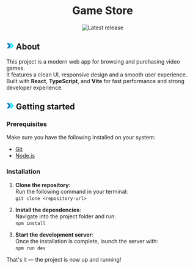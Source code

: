 <h1 align="center">Game Store</h1>
<p align="center">
  <a>
    <img src="https://img.shields.io/badge/release-v1.0.0-C71610" alt="Latest release"/>
  </a>
</p>

## <picture><img src= "public/images/readme/arrow.gif" width= 20px></picture> About

This project is a modern web app for browsing and purchasing video games.  
It features a clean UI, responsive design and a smooth user experience.  
Built with **React**, **TypeScript**, and **Vite** for fast performance and strong developer experience.

## <picture><img src= "public/images/readme/arrow.gif" width= 20px></picture> Getting started

### Prerequisites

Make sure you have the following installed on your system:

- [Git](https://git-scm.com/)
- [Node.js](https://nodejs.org/)

### Installation

1. **Clone the repository**:  
  Run the following command in your terminal:  
  `git clone <repository-url>`

2. **Install the dependencies**:  
  Navigate into the project folder and run:  
  `npm install`

3. **Start the development server**:  
  Once the installation is complete, launch the server with:  
  `npm run dev`

That's it — the project is now up and running!